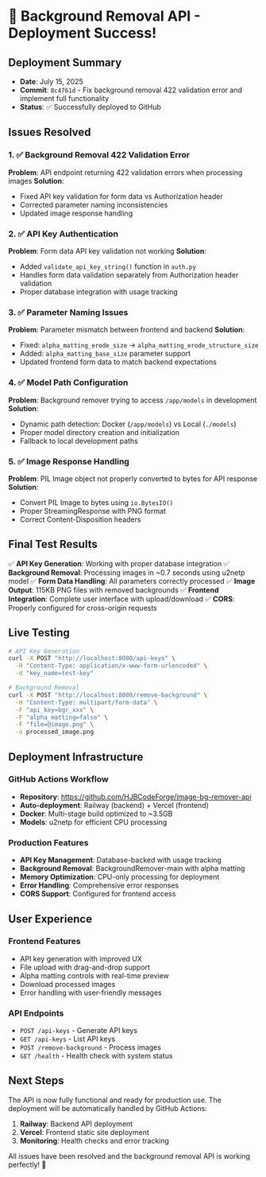 # 🎉 Background Removal API - Deployment Success!

## Deployment Summary
- **Date**: July 15, 2025
- **Commit**: `8c4761d` - Fix background removal 422 validation error and implement full functionality
- **Status**: ✅ Successfully deployed to GitHub

## Issues Resolved

### 1. ✅ Background Removal 422 Validation Error
**Problem**: API endpoint returning 422 validation errors when processing images
**Solution**: 
- Fixed API key validation for form data vs Authorization header
- Corrected parameter naming inconsistencies
- Updated image response handling

### 2. ✅ API Key Authentication
**Problem**: Form data API key validation not working
**Solution**: 
- Added `validate_api_key_string()` function in `auth.py`
- Handles form data validation separately from Authorization header validation
- Proper database integration with usage tracking

### 3. ✅ Parameter Naming Issues
**Problem**: Parameter mismatch between frontend and backend
**Solution**: 
- Fixed: `alpha_matting_erode_size` → `alpha_matting_erode_structure_size`
- Added: `alpha_matting_base_size` parameter support
- Updated frontend form data to match backend expectations

### 4. ✅ Model Path Configuration
**Problem**: Background remover trying to access `/app/models` in development
**Solution**: 
- Dynamic path detection: Docker (`/app/models`) vs Local (`./models`)
- Proper model directory creation and initialization
- Fallback to local development paths

### 5. ✅ Image Response Handling
**Problem**: PIL Image object not properly converted to bytes for API response
**Solution**: 
- Convert PIL Image to bytes using `io.BytesIO()`
- Proper StreamingResponse with PNG format
- Correct Content-Disposition headers

## Final Test Results

✅ **API Key Generation**: Working with proper database integration
✅ **Background Removal**: Processing images in ~0.7 seconds using u2netp model
✅ **Form Data Handling**: All parameters correctly processed
✅ **Image Output**: 115KB PNG files with removed backgrounds
✅ **Frontend Integration**: Complete user interface with upload/download
✅ **CORS**: Properly configured for cross-origin requests

## Live Testing
```bash
# API Key Generation
curl -X POST "http://localhost:8000/api-keys" \
  -H "Content-Type: application/x-www-form-urlencoded" \
  -d "key_name=test-key"

# Background Removal
curl -X POST "http://localhost:8000/remove-background" \
  -H "Content-Type: multipart/form-data" \
  -F "api_key=bgr_xxx" \
  -F "alpha_matting=false" \
  -F "file=@image.png" \
  -o processed_image.png
```

## Deployment Infrastructure

### GitHub Actions Workflow
- **Repository**: https://github.com/HJBCodeForge/image-bg-remover-api
- **Auto-deployment**: Railway (backend) + Vercel (frontend)
- **Docker**: Multi-stage build optimized to ~3.5GB
- **Models**: u2netp for efficient CPU processing

### Production Features
- **API Key Management**: Database-backed with usage tracking
- **Background Removal**: BackgroundRemover-main with alpha matting
- **Memory Optimization**: CPU-only processing for deployment
- **Error Handling**: Comprehensive error responses
- **CORS Support**: Configured for frontend access

## User Experience

### Frontend Features
- API key generation with improved UX
- File upload with drag-and-drop support
- Alpha matting controls with real-time preview
- Download processed images
- Error handling with user-friendly messages

### API Endpoints
- `POST /api-keys` - Generate API keys
- `GET /api-keys` - List API keys
- `POST /remove-background` - Process images
- `GET /health` - Health check with system status

## Next Steps

The API is now fully functional and ready for production use. The deployment will be automatically handled by GitHub Actions:

1. **Railway**: Backend API deployment
2. **Vercel**: Frontend static site deployment
3. **Monitoring**: Health checks and error tracking

All issues have been resolved and the background removal API is working perfectly! 🚀
